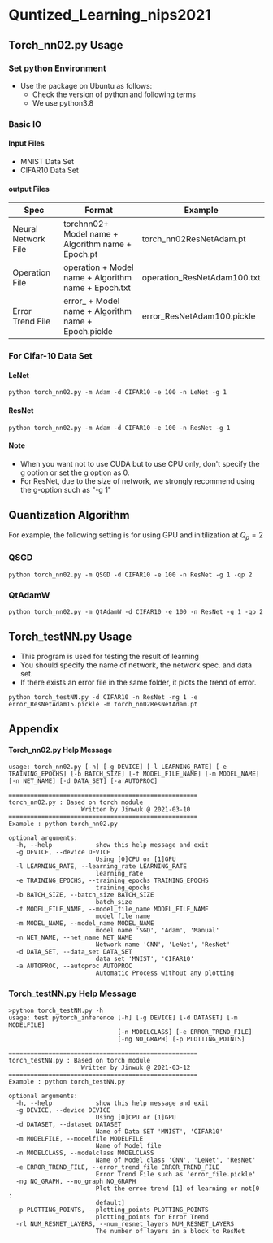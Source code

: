 # Quntized_Learning_nips2021

## Torch_nn02.py Usage

### Set python Environment
- Use the package on Ubuntu as follows:
	- Check the version of python and following terms 
	- We use python3.8 
### Basic IO

#### Input Files 
- MNIST Data Set 
- CIFAR10 Data Set 

#### output Files 

| Spec | Format | Example|
|---|---|---|
|Neural Network File | torchnn02+ Model name + Algorithm name  + Epoch.pt | torch_nn02ResNetAdam.pt |
| Operation File  | operation + Model name + Algorithm name + Epoch.txt | operation_ResNetAdam100.txt |
| Error Trend File| error_ + Model name + Algorithm name + Epoch.pickle | error_ResNetAdam100.pickle |

### For Cifar-10 Data Set 

#### LeNet
~~~
python torch_nn02.py -m Adam -d CIFAR10 -e 100 -n LeNet -g 1
~~~

#### ResNet 
~~~
python torch_nn02.py -m Adam -d CIFAR10 -e 100 -n ResNet -g 1 
~~~

#### Note
- When you want not to use CUDA but to use CPU only, don't specify the g option or set the g option as 0.
- For ResNet, due to the size of network, we strongly recommend using the g-option such as "-g 1"

## Quantization Algorithm

For example,  the following setting is for using GPU and initilization at $Q_p = 2$ 

### QSGD

~~~
python torch_nn02.py -m QSGD -d CIFAR10 -e 100 -n ResNet -g 1 -qp 2
~~~

### QtAdamW

~~~
python torch_nn02.py -m QtAdamW -d CIFAR10 -e 100 -n ResNet -g 1 -qp 2
~~~

## Torch_testNN.py Usage
- This program is used for testing the result of learning 
- You should specify the name of network, the network spec. and data set. 
- If there exists an error file in the same folder, it plots the trend of error.
~~~
python torch_testNN.py -d CIFAR10 -n ResNet -ng 1 -e error_ResNetAdam15.pickle -m torch_nn02ResNetAdam.pt 
~~~


## Appendix

#### Torch_nn02.py Help Message

~~~
usage: torch_nn02.py [-h] [-g DEVICE] [-l LEARNING_RATE] [-e TRAINING_EPOCHS] [-b BATCH_SIZE] [-f MODEL_FILE_NAME] [-m MODEL_NAME] [-n NET_NAME] [-d DATA_SET] [-a AUTOPROC]

====================================================
torch_nn02.py : Based on torch module
                    Written by Jinwuk @ 2021-03-10
====================================================
Example : python torch_nn02.py

optional arguments:
  -h, --help            show this help message and exit
  -g DEVICE, --device DEVICE
                        Using [0]CPU or [1]GPU
  -l LEARNING_RATE, --learning_rate LEARNING_RATE
                        learning_rate
  -e TRAINING_EPOCHS, --training_epochs TRAINING_EPOCHS
                        training_epochs
  -b BATCH_SIZE, --batch_size BATCH_SIZE
                        batch_size
  -f MODEL_FILE_NAME, --model_file_name MODEL_FILE_NAME
                        model file name
  -m MODEL_NAME, --model_name MODEL_NAME
                        model name 'SGD', 'Adam', 'Manual'
  -n NET_NAME, --net_name NET_NAME
                        Network name 'CNN', 'LeNet', 'ResNet'
  -d DATA_SET, --data_set DATA_SET
                        data set 'MNIST', 'CIFAR10'
  -a AUTOPROC, --autoproc AUTOPROC
                        Automatic Process without any plotting
~~~

###  Torch_testNN.py Help Message

~~~
>python torch_testNN.py -h
usage: test pytorch_inference [-h] [-g DEVICE] [-d DATASET] [-m MODELFILE]
                              [-n MODELCLASS] [-e ERROR_TREND_FILE]
                              [-ng NO_GRAPH] [-p PLOTTING_POINTS]

====================================================
torch_testNN.py : Based on torch module
                    Written by Jinwuk @ 2021-03-12
====================================================
Example : python torch_testNN.py

optional arguments:
  -h, --help            show this help message and exit
  -g DEVICE, --device DEVICE
                        Using [0]CPU or [1]GPU
  -d DATASET, --dataset DATASET
                        Name of Data SET 'MNIST', 'CIFAR10'
  -m MODELFILE, --modelfile MODELFILE
                        Name of Model file
  -n MODELCLASS, --modelclass MODELCLASS
                        Name of Model class 'CNN', 'LeNet', 'ResNet'
  -e ERROR_TREND_FILE, --error_trend_file ERROR_TREND_FILE
                        Error Trend File such as 'error_file.pickle'
  -ng NO_GRAPH, --no_graph NO_GRAPH
                        Plot the erroe trend [1] of learning or not[0 :
                        default]
  -p PLOTTING_POINTS, --plotting_points PLOTTING_POINTS
                        plotting_points for Error Trend
  -rl NUM_RESNET_LAYERS, --num_resnet_layers NUM_RESNET_LAYERS
                        The number of layers in a block to ResNet                        
~~~

